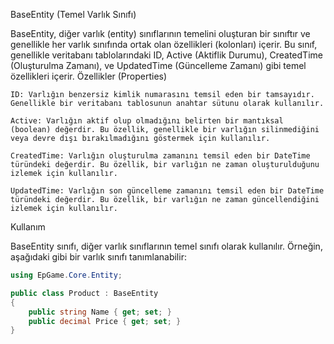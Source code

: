 BaseEntity (Temel Varlık Sınıfı)

BaseEntity, diğer varlık (entity) sınıflarının temelini oluşturan bir sınıftır ve genellikle her varlık sınıfında ortak olan özellikleri (kolonları) içerir. Bu sınıf, genellikle veritabanı tablolarındaki ID, Active (Aktiflik Durumu), CreatedTime (Oluşturulma Zamanı), ve UpdatedTime (Güncelleme Zamanı) gibi temel özellikleri içerir.
Özellikler (Properties)

    ID: Varlığın benzersiz kimlik numarasını temsil eden bir tamsayıdır. Genellikle bir veritabanı tablosunun anahtar sütunu olarak kullanılır.

    Active: Varlığın aktif olup olmadığını belirten bir mantıksal (boolean) değerdir. Bu özellik, genellikle bir varlığın silinmediğini veya devre dışı bırakılmadığını göstermek için kullanılır.

    CreatedTime: Varlığın oluşturulma zamanını temsil eden bir DateTime türündeki değerdir. Bu özellik, bir varlığın ne zaman oluşturulduğunu izlemek için kullanılır.

    UpdatedTime: Varlığın son güncelleme zamanını temsil eden bir DateTime türündeki değerdir. Bu özellik, bir varlığın ne zaman güncellendiğini izlemek için kullanılır.

Kullanım

BaseEntity sınıfı, diğer varlık sınıflarının temel sınıfı olarak kullanılır. Örneğin, aşağıdaki gibi bir varlık sınıfı tanımlanabilir:

```csharp
using EpGame.Core.Entity;

public class Product : BaseEntity
{
    public string Name { get; set; }
    public decimal Price { get; set; }
}
